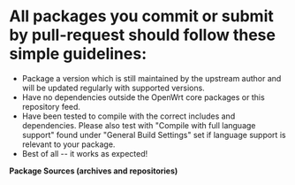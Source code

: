 # All packages you commit or submit by pull-request should follow these simple guidelines:

- Package a version which is still maintained by the upstream author and will be updated regularly with supported versions.
- Have no dependencies outside the OpenWrt core packages or this repository feed.
- Have been tested to compile with the correct includes and dependencies. Please also test with "Compile with full language support" found under "General Build Settings" set if language support is relevant to your package.
- Best of all -- it works as expected!

**Package Sources (archives and repositories)**
